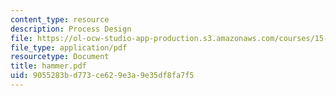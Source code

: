 ```yaml
---
content_type: resource
description: Process Design
file: https://ol-ocw-studio-app-production.s3.amazonaws.com/courses/15-769-operations-strategy-spring-2003/9055283bd773ce629e3a9e35df8fa7f5_hammer.pdf
file_type: application/pdf
resourcetype: Document
title: hammer.pdf
uid: 9055283b-d773-ce62-9e3a-9e35df8fa7f5
---
```

